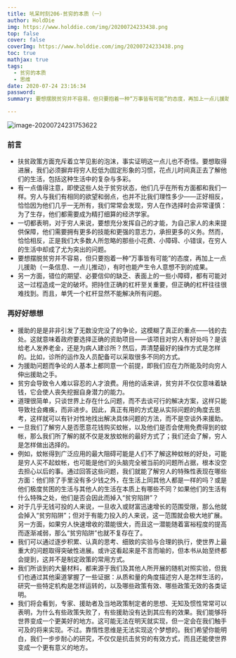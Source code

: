 ```yaml
---
title: 吼呆时刻206-贫穷的本质（一）
author: HoldDie
img: https://www.holddie.com/img/20200724233438.png
top: false
cover: false
coverImg: https://www.holddie.com/img/20200724233438.png
toc: true
mathjax: true
tags:
  - 贫穷的本质
  - 思维
date: 2020-07-24 23:16:34
password:
summary: 要想摆脱贫穷并不容易，但只要抱着一种“万事皆有可能”的态度，再加上一点儿援助（一条信息、一点儿推动），有时也能产生令人意想不到的成果。

---
```


![image-20200724231753622](https://www.holddie.com/img/20200724233438.png)

### 前言

- 扶贫政策方面充斥着立竿见影的泡沫，事实证明这一点儿也不奇怪。要想取得进展，我们必须摒弃将穷人贬低为固定形象的习惯，花点儿时间真正去了解他们的生活，包括这种生活中的复杂与多彩。
- 有一点值得注意，即使这些人处于贫穷状态，他们几乎在所有方面都和我们一样。穷人与我们有相同的欲望和弱点，也并不比我们理性多少——正好相反，恰恰因为他们几乎一无所有，我们常常会发现，穷人在作选择时会非常谨慎：为了生存，他们都需要成为精打细算的经济学家。
- 一切都表明，对于穷人来说，要想充分发挥自己的才能，为自己家人的未来提供保障，他们需要拥有更多的技能和更强的意志力，承担更多的义务。然而，恰恰相反，正是我们大多数人所忽略的那些小花费、小障碍、小错误，在穷人的生活中却成了尤为突出的问题。
- 要想摆脱贫穷并不容易，但只要抱着一种“万事皆有可能”的态度，再加上一点儿援助（一条信息、一点儿推动），有时也能产生令人意想不到的成果。
- 另一方面，错位的期望、必要信仰的缺乏、表面上的一些小障碍，都有可能对这一过程造成一定的破坏。把持住正确的杠杆至关重要，但正确的杠杆往往很难找到。而且，单凭一个杠杆显然不能解决所有问题。

### 再好好想想

- 援助的是是非非引发了无数没完没了的争论，这模糊了真正的重点——钱的去处。这就意味着政府要选择正确的资助项目——该项目对穷人有好处吗？是该给老人发养老金，还是为病人建诊所？然后，弄清楚最好的操作方式是怎样的。比如，诊所的运作及人员配备可以采取很多不同的方式。
- 为援助问题而争论的人基本上都同意一个前提，即我们应在力所能及时向穷人伸出援助之手。
- 贫穷会导致令人难以容忍的人才浪费。用他的话来讲，贫穷并不仅仅意味着缺钱，它会使人丧失挖掘自身潜力的能力。
- 道理很简单，只谈世界上存在什么问题，而不去谈可行的解决方案，这样只能导致社会瘫痪，而非进步。因此，真正有用的方式是从实际问题的角度去思考，这样就可以有针对性地找出解决具体问题的方法，而不是空谈外来援助。
- 一旦我们了解穷人是否愿意花钱购买蚊帐，以及他们是否会使用免费得到的蚊帐，那么我们所了解的就不仅是发放蚊帐的最好方式了；我们还会了解，穷人是怎样做出选择的。
- 例如，蚊帐得到广泛应用的最大阻碍可能是人们不了解这种蚊帐的好处，可能是穷人买不起蚊帐，也可能是他们的头脑完全被当前的问题所占据，根本没空去担心以后的事。通过回答这些问题，我们就能了解穷人的特殊性表现在哪些方面：他们除了手里没有多少钱之外，在生活上同其他人都是一样的吗？或是他们极度贫困的生活与其他人的生活在本质上有哪些不同？如果他们的生活有什么特殊之处，他们是否会因此而掉入“贫穷陷阱”？
- 对于几乎无钱可投的人来说，一旦收入或财富迅速增长的范围受限，那么他就会掉入“贫穷陷阱”；但对于有能力投入的人来说，这一范围就会极大地扩展。另一方面，如果穷人快速增收的潜能很大，而且这一潜能随着富裕程度的提高而逐渐减弱，那么“贫穷陷阱”也就不复存在了。
- 我们可以通过逐步积累、认真的思考、细致的实验与合理的执行，使世界上最重大的问题取得突破性进展。或许这看起来是不言而喻的，但本书从始至终都会提到，这并不是制定政策的常用方式。
- 我们所谈到的大量材料，都来源于我们及其他人所开展的随机对照实验，但我们也通过其他渠道掌握了一些证据：从质和量的角度描述穷人是怎样生活的，研究一些特定机构是怎样运转的，以及哪些政策有效、哪些政策无效的各类证明。
- 我们将会看到，专家、援助者及当地政策制定者的思想、无知及惯性常常可以表明，为什么有些政策失败了，有些援助没有达到其应有的效果。我们能够将世界变成一个更美好的地方。这可能无法在明天就实现，但一定会在我们触手可及的将来实现。不过。靠惰性思维是无法实现这个梦想的。我们希望你能明白，我们一步步耐心的研究，不仅仅是抗击贫穷的有效方式，而且还能使世界变成一个更有意义的地方。

